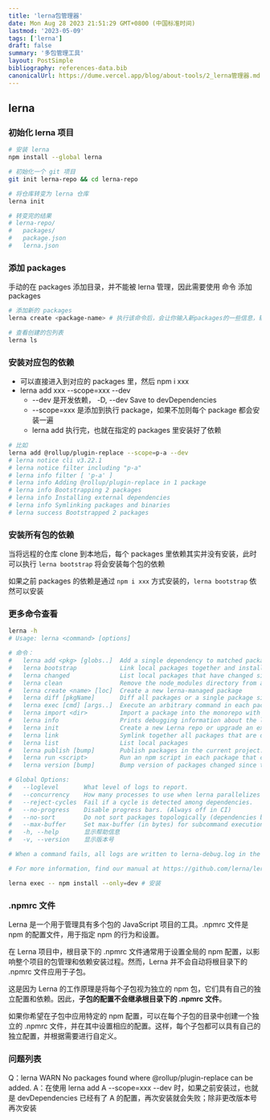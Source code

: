 ```yaml
---
title: 'lerna包管理器'
date: Mon Aug 28 2023 21:51:29 GMT+0800 (中国标准时间)
lastmod: '2023-05-09'
tags: ['lerna']
draft: false
summary: '多包管理工具'
layout: PostSimple
bibliography: references-data.bib
canonicalUrl: https://dume.vercel.app/blog/about-tools/2_lerna管理器.md
---
```


## lerna

### 初始化 lerna 项目

```bash
# 安装 lerna
npm install --global lerna

# 初始化一个 git 项目
git init lerna-repo && cd lerna-repo

# 将仓库转变为 lerna 仓库
lerna init

# 转变完的结果
# lerna-repo/
#   packages/
#   package.json
#   lerna.json
```

### 添加 packages

手动的在 packages 添加目录，并不能被 lerna 管理，因此需要使用 命令 添加 packages

```bash
# 添加新的 packages
lerna create <package-name> # 执行该命令后，会让你输入新packages的一些信息，输入完就会生成一个基本的包结构

# 查看创建的包列表
lerna ls
```

### 安装对应包的依赖

- 可以直接进入到对应的 packages 里，然后 npm i xxx
- lerna add xxx --scope=xxx --dev
  - --dev 是开发依赖， -D, --dev Save to devDependencies
  - --scope=xxx 是添加到执行 package，如果不加则每个 package 都会安装一遍
  - lerna add 执行完，也就在指定的 packages 里安装好了依赖

```bash
# 比如
lerna add @rollup/plugin-replace --scope=p-a --dev
# lerna notice cli v3.22.1
# lerna notice filter including "p-a"
# lerna info filter [ 'p-a' ]
# lerna info Adding @rollup/plugin-replace in 1 package
# lerna info Bootstrapping 2 packages
# lerna info Installing external dependencies
# lerna info Symlinking packages and binaries
# lerna success Bootstrapped 2 packages
```

### 安装所有包的依赖

当将远程的仓库 clone 到本地后，每个 packages 里依赖其实并没有安装，此时可以执行 `lerna bootstrap` 将会安装每个包的依赖

如果之前 packages 的依赖是通过 `npm i xxx` 方式安装的，`lerna bootstrap` 依然可以安装

### 更多命令查看

```bash
lerna -h
# Usage: lerna <command> [options]

# 命令：
#   lerna add <pkg> [globs..]  Add a single dependency to matched packages
#   lerna bootstrap            Link local packages together and install remaining package dependencies
#   lerna changed              List local packages that have changed since the last tagged release      [aliases: updated]
#   lerna clean                Remove the node_modules directory from all packages
#   lerna create <name> [loc]  Create a new lerna-managed package
#   lerna diff [pkgName]       Diff all packages or a single package since the last release
#   lerna exec [cmd] [args..]  Execute an arbitrary command in each package
#   lerna import <dir>         Import a package into the monorepo with commit history
#   lerna info                 Prints debugging information about the local environment
#   lerna init                 Create a new Lerna repo or upgrade an existing repo to the current version of Lerna.
#   lerna link                 Symlink together all packages that are dependencies of each other
#   lerna list                 List local packages                                                   [aliases: ls, la, ll]
#   lerna publish [bump]       Publish packages in the current project.
#   lerna run <script>         Run an npm script in each package that contains that script
#   lerna version [bump]       Bump version of packages changed since the last release.

# Global Options:
#   --loglevel       What level of logs to report.                                                 [字符串] [默认值: info]
#   --concurrency    How many processes to use when lerna parallelizes tasks.                           [数字] [默认值: 8]
#   --reject-cycles  Fail if a cycle is detected among dependencies.                                                [布尔]
#   --no-progress    Disable progress bars. (Always off in CI)                                                      [布尔]
#   --no-sort        Do not sort packages topologically (dependencies before dependents).                           [布尔]
#   --max-buffer     Set max-buffer (in bytes) for subcommand execution                                             [数字]
#   -h, --help       显示帮助信息                                                                                   [布尔]
#   -v, --version    显示版本号                                                                                     [布尔]

# When a command fails, all logs are written to lerna-debug.log in the current working directory.

# For more information, find our manual at https://github.com/lerna/lerna

lerna exec -- npm install --only=dev # 安装
```

### .npmrc 文件

Lerna 是一个用于管理具有多个包的 JavaScript 项目的工具。.npmrc 文件是 npm 的配置文件，用于指定 npm 的行为和设置。

在 Lerna 项目中，根目录下的 .npmrc 文件通常用于设置全局的 npm 配置，以影响整个项目的包管理和依赖安装过程。然而，Lerna 并不会自动将根目录下的 .npmrc 文件应用于子包。

这是因为 Lerna 的工作原理是将每个子包视为独立的 npm 包，它们具有自己的独立配置和依赖。因此，**子包的配置不会继承根目录下的 .npmrc 文件**。

如果你希望在子包中应用特定的 npm 配置，可以在每个子包的目录中创建一个独立的 .npmrc 文件，并在其中设置相应的配置。这样，每个子包都可以具有自己的独立配置，并根据需要进行自定义。

### 问题列表

Q：lerna WARN No packages found where @rollup/plugin-replace can be added.
A：在使用 lerna add A --scope=xxx --dev 时，如果之前安装过，也就是 devDependencies 已经有了 A 的配置，再次安装就会失败；除非更改版本号再次安装

